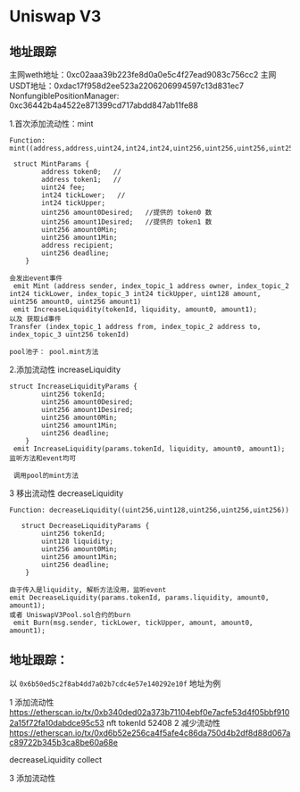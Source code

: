 # Uniswap V3
## 地址跟踪

 主网weth地址：0xc02aaa39b223fe8d0a0e5c4f27ead9083c756cc2
 主网USDT地址：0xdac17f958d2ee523a2206206994597c13d831ec7
 NonfungiblePositionManager: 0xc36442b4a4522e871399cd717abdd847ab11fe88

1.首次添加流动性：mint
```
Function: mint((address,address,uint24,int24,int24,uint256,uint256,uint256,uint256,address,uint256))

 struct MintParams {
        address token0;   //
        address token1;   //
        uint24 fee;
        int24 tickLower;   //
        int24 tickUpper;
        uint256 amount0Desired;   //提供的 token0 数
        uint256 amount1Desired;   //提供的 token1 数
        uint256 amount0Min;
        uint256 amount1Min;
        address recipient;
        uint256 deadline;
    }

会发出event事件
 emit Mint (address sender, index_topic_1 address owner, index_topic_2 int24 tickLower, index_topic_3 int24 tickUpper, uint128 amount, uint256 amount0, uint256 amount1)
 emit IncreaseLiquidity(tokenId, liquidity, amount0, amount1);
以及 获取id事件
Transfer (index_topic_1 address from, index_topic_2 address to, index_topic_3 uint256 tokenId)

pool池子： pool.mint方法
```
2.添加流动性 increaseLiquidity
```
struct IncreaseLiquidityParams {
        uint256 tokenId;
        uint256 amount0Desired;
        uint256 amount1Desired;
        uint256 amount0Min;
        uint256 amount1Min;
        uint256 deadline;
    }
 emit IncreaseLiquidity(params.tokenId, liquidity, amount0, amount1);
监听方法和event均可

 调用pool的mint方法
```

3 移出流动性 decreaseLiquidity
```
Function: decreaseLiquidity((uint256,uint128,uint256,uint256,uint256))
 
   struct DecreaseLiquidityParams {
        uint256 tokenId;
        uint128 liquidity;
        uint256 amount0Min;
        uint256 amount1Min;
        uint256 deadline;
    }

由于传入是liquidity, 解析方法没用，监听event
emit DecreaseLiquidity(params.tokenId, params.liquidity, amount0, amount1);
或者 UniswapV3Pool.sol合约的burn  
 emit Burn(msg.sender, tickLower, tickUpper, amount, amount0, amount1);

```

## 地址跟踪：
以 `0x6b50ed5c2f8ab4dd7a02b7cdc4e57e140292e10f` 地址为例

1  添加流动性
https://etherscan.io/tx/0xb340ded02a373b71104ebf0e7acfe53d4f05bbf9102a15f72fa10dabdce95c53
nft tokenId 52408
2 减少流动性
https://etherscan.io/tx/0xd6b52e256ca4f5afe4c86da750d4b2df8d88d067ac89722b345b3ca8be60a68e

decreaseLiquidity
collect

3 添加流动性

